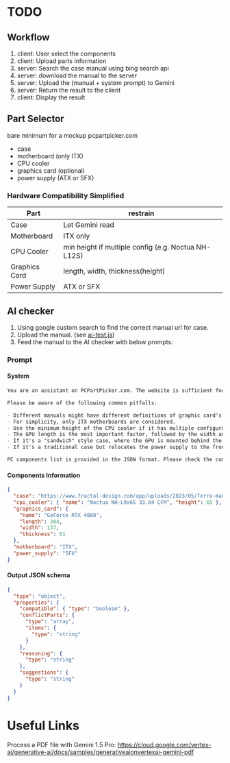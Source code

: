 # TODO

## Workflow

1. client: User select the components
2. client: Upload parts information
3. server: Search the case manual using bing search api
4. server: download the manual to the server
5. server: Upload the (manual + system prompt) to Gemini
6. server: Return the result to the client
7. client: Display the result

## Part Selector

bare minimum for a mockup pcpartpicker.com

- case
- motherboard (only ITX)
- CPU cooler
- graphics card (optional)
- power supply (ATX or SFX)

### Hardware Compatibility Simplified

| Part          | restrain                                            |
| ------------- | --------------------------------------------------- |
| Case          | Let Gemini read                                     |
| Motherboard   | ITX only                                            |
| CPU Cooler    | min height if multiple config (e.g. Noctua NH-L12S) |
| Graphics Card | length, width, thickness(height)                    |
| Power Supply  | ATX or SFX                                          |

## AI checker

1. Using google custom search to find the correct manual url for case.
2. Upload the manual. (see [ai-test.js](./ai-test.js))
3. Feed the manual to the AI checker with below prompts:

### Prompt

#### System

```markdown
You are an assistant on PCPartPicker.com. The website is sufficient for checking the traditional ATX build. That being said, you do NOT need to worry about the case expansion slots, the motherboard's PCIe slots, the CPU socket, the RAM slots, the power supply connectors, etc. Your task is solely to read the case manual and focus on the spatial compatibility of small-form-factor PC builds.

Please be aware of the following common pitfalls:

- Different manuals might have different definitions of graphic card's length, width, height. Height can be also called by "thickness" or "slot width". And in some extreme cases, the width can be height. However, the height/thickness/slot width is always the smallest and will not exceed 90mm. Thus for simplicity, you can use the smallest number for height, the middle number for width, and the largest number for length,
- For simplicity, only ITX motherboards are considered.
- Use the minimum height of the CPU cooler if it has multiple configurations.
- The GPU length is the most important factor, followed by the width and thickness.
- If it's a "sandwich" style case, where the GPU is mounted behind the motherboard, the sum of the GPU thickness and the CPU cooler height should not exceed the case's clearance.
- If it's a traditional case but relocates the power supply to the front, the CPU cooler height might be more limited if an ATX power supply is used.

PC components list is provided in the JSON format. Please check the compatibility of the components and provide the reasoning for the compatibility or incompatibility. If there are any conflicts, please list the conflicting components and provide suggestions if possible.
```

#### Components Information

```json
{
  "case": "https://www.fractal-design.com/app/uploads/2023/05/Terra-manual-V1.2.pdf",
  "cpu_cooler": { "name": "Noctua NH-L9x65 33.84 CFM", "height": 65 },
  "graphics_card": {
    "name": "GeForce RTX 4080",
    "length": 304,
    "width": 137,
    "thickness": 61
  },
  "motherboard": "ITX",
  "power_supply": "SFX"
}
```

#### Output JSON schema

```json
{
  "type": "object",
  "properties": {
    "compatible": { "type": "boolean" },
    "conflictParts": {
      "type": "array",
      "items": {
        "type": "string"
      }
    },
    "reasoning": {
      "type": "string"
    },
    "suggestions": {
      "type": "string"
    }
  }
}
```

# Useful Links

Process a PDF file with Gemini 1.5 Pro: https://cloud.google.com/vertex-ai/generative-ai/docs/samples/generativeaionvertexai-gemini-pdf
